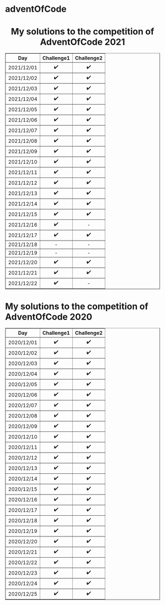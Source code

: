 # adventOfCode
<body>
<div style="text-align: center;">
<h1>My solutions to the competition of AdventOfCode 2021</h1>
<table border="1" style="margin: 0px auto;">
<tr>
    <th>Day</th>
    <th>Challenge1</th> 
    <th>Challenge2</th>
  </tr>
    <tr>
        <td>2021/12/01</td>
		<td style="text-align: center;">&#10004;&#65039;</td>
		<td style="text-align: center;">&#10004;&#65039;</td>
    </tr>
	<tr>
        <td>2021/12/02</td>
		<td style="text-align: center;">&#10004;&#65039;</td>
		<td style="text-align: center;">&#10004;&#65039;</td>
    </tr>
	<tr>
        <td>2021/12/03</td>
		<td style="text-align: center;">&#10004;&#65039;</td>
		<td style="text-align: center;">&#10004;&#65039;</td>
    </tr>
	<tr>
        <td>2021/12/04</td>
		<td style="text-align: center;">&#10004;&#65039;</td>
		<td style="text-align: center;">&#10004;&#65039;</td>
    </tr>
	<tr>
        <td>2021/12/05</td>
		<td style="text-align: center;">&#10004;&#65039;</td>
		<td style="text-align: center;">&#10004;&#65039;</td>
    </tr>
    <tr>
            <td>2021/12/06</td>
    		<td style="text-align: center;">&#10004;&#65039;</td>
    		<td style="text-align: center;">&#10004;&#65039;</td>
        </tr>
        <tr>
        <td>2021/12/07</td>
           <td style="text-align: center;">&#10004;&#65039;</td>
           <td style="text-align: center;">&#10004;&#65039;</td>
        </tr>
        <tr>
        <td>2021/12/08</td>
                   <td style="text-align: center;">&#10004;&#65039;</td>
                   <td style="text-align: center;">&#10004;&#65039;</td>
         </tr>
         <tr>
         <td>2021/12/09</td>
               <td style="text-align: center;">&#10004;&#65039;</td>
               <td style="text-align: center;">&#10004;&#65039;</td>
         </tr>
         <tr>
         <td>2021/12/10</td>
              <td style="text-align: center;">&#10004;&#65039;</td>
              <td style="text-align: center;">&#10004;&#65039;</td>
         </tr>
         <tr>
         <td>2021/12/11</td>
              <td style="text-align: center;">&#10004;&#65039;</td>
              <td style="text-align: center;">&#10004;&#65039;</td>
         </tr>
         <tr>
          <td>2021/12/12</td>
                       <td style="text-align: center;">&#10004;&#65039;</td>
                       <td style="text-align: center;">&#10004;&#65039;</td>
           </tr>
           <tr>
         <td>2021/12/13</td>                       
         <td style="text-align: center;">&#10004;&#65039;</td>
         <td style="text-align: center;">&#10004;&#65039;</td>
         </tr>
         <tr>
         <td>2021/12/14</td>
              <td style="text-align: center;">&#10004;&#65039;</td>
              <td style="text-align: center;">&#10004;&#65039;</td>
         </tr>
         <tr>
         <td>2021/12/15</td>
               <td style="text-align: center;">&#10004;&#65039;</td>
               <td style="text-align: center;">&#10004;&#65039;</td>
         </tr>
         <tr>
         <td>2021/12/16</td>
               <td style="text-align: center;">&#10004;&#65039;</td>
               <td style="text-align: center;">-</td>
         </tr>
         <tr>
          <td>2021/12/17</td>
               <td style="text-align: center;">&#10004;&#65039;</td>
               <td style="text-align: center;">&#10004;&#65039;</td>
         </tr>
         <tr>
         <td>2021/12/18</td>
               <td style="text-align: center;">-</td>
            <td style="text-align: center;">-</td>
         </tr>
         <tr>
          <td>2021/12/19</td>
               <td style="text-align: center;">-</td>
               <td style="text-align: center;">-</td>
          </tr>
          <tr>
          <td>2021/12/20</td>
             <td style="text-align: center;">&#10004;&#65039;</td>
            <td style="text-align: center;">&#10004;&#65039;</td>
          </tr>
          <td>2021/12/21</td>
               <td style="text-align: center;">&#10004;&#65039;</td>
               <td style="text-align: center;">&#10004;&#65039;</td>
          </tr>
          <td>2021/12/22</td>
                <td style="text-align: center;">&#10004;&#65039;</td>
                <td style="text-align: center;">-</td>
          </tr>
    </table>
 </div>
<h1>My solutions to the competition of AdventOfCode 2020</h1>
<table border="1" style="margin: 0px auto;">
<tr>
    <th>Day</th>
    <th>Challenge1</th> 
    <th>Challenge2</th>
  </tr>
    <tr>
        <td>2020/12/01</td>
		<td style="text-align: center;">&#10004;&#65039;</td>
		<td style="text-align: center;">&#10004;&#65039;</td>
    </tr>
	<tr>
        <td>2020/12/02</td>
		<td style="text-align: center;">&#10004;&#65039;</td>
		<td style="text-align: center;">&#10004;&#65039;</td>
    </tr>
	<tr>
        <td>2020/12/03</td>
		<td style="text-align: center;">&#10004;&#65039;</td>
		<td style="text-align: center;">&#10004;&#65039;</td>
    </tr>
	<tr>
        <td>2020/12/04</td>
		<td style="text-align: center;">&#10004;&#65039;</td>
		<td style="text-align: center;">&#10004;&#65039;</td>
    </tr>
	<tr>
        <td>2020/12/05</td>
		<td style="text-align: center;">&#10004;&#65039;</td>
		<td style="text-align: center;">&#10004;&#65039;</td>
    </tr>
	<tr>
        <td>2020/12/06</td>
		<td style="text-align: center;">&#10004;&#65039;</td>
		<td style="text-align: center;">&#10004;&#65039;</td>
    </tr>
	<tr>
        <td>2020/12/07</td>
		<td style="text-align: center;">&#10004;&#65039;</td>
		<td style="text-align: center;">&#10004;&#65039;</td>
    </tr>
	<tr>
        <td>2020/12/08</td>
		<td style="text-align: center;">&#10004;&#65039;</td>
		<td style="text-align: center;">&#10004;&#65039;</td>
    </tr>
	<tr>
        <td>2020/12/09</td>
		<td style="text-align: center;">&#10004;&#65039;</td>
		<td style="text-align: center;">&#10004;&#65039;</td>
    </tr>
	<tr>
        <td>2020/12/10</td>
		<td style="text-align: center;">&#10004;&#65039;</td>
		<td style="text-align: center;">&#10004;&#65039;</td>
    </tr>
	<tr>
        <td>2020/12/11</td>
		<td style="text-align: center;">&#10004;&#65039;</td>
		<td style="text-align: center;">&#10004;&#65039;</td>
    </tr>
	<tr>
        <td>2020/12/12</td>
		<td style="text-align: center;">&#10004;&#65039;</td>
		<td style="text-align: center;">&#10004;&#65039;</td>
    </tr>
	<tr>
        <td>2020/12/13</td>
		<td style="text-align: center;">&#10004;&#65039;</td>
		<td style="text-align: center;">&#10004;&#65039;</td>
    </tr>
	<tr>
        <td>2020/12/14</td>
		<td style="text-align: center;">&#10004;&#65039;</td>
		<td style="text-align: center;">&#10004;&#65039;</td>
    </tr>
	<tr>
        <td>2020/12/15</td>
		<td style="text-align: center;">&#10004;&#65039;</td>
		<td style="text-align: center;">&#10004;&#65039;</td>
    </tr>
	<tr>
        <td>2020/12/16</td>
		<td style="text-align: center;">&#10004;&#65039;</td>
		<td style="text-align: center;">&#10004;&#65039;</td>
    </tr>
	<tr>
        <td>2020/12/17</td>
		<td style="text-align: center;">&#10004;&#65039;</td>
		<td style="text-align: center;">&#10004;&#65039;</td>
    </tr>
	<tr>
        <td>2020/12/18</td>
		<td style="text-align: center;">&#10004;&#65039;</td>
		<td style="text-align: center;">&#10004;&#65039;</td>
    </tr>
	<tr>
        <td>2020/12/19</td>
		<td style="text-align: center;">&#10004;&#65039;</td>
		<td style="text-align: center;">&#10004;&#65039;</td>
    </tr>
	<tr>
        <td>2020/12/20</td>
		<td style="text-align: center;">&#10004;&#65039;</td>
		<td style="text-align: center;">&#10004;&#65039;</td>
    </tr>
	<tr>
        <td>2020/12/21</td>
		<td style="text-align: center;">&#10004;&#65039;</td>
		<td style="text-align: center;">&#10004;&#65039;</td>
    </tr>
	<tr>
        <td>2020/12/22</td>
		<td style="text-align: center;">&#10004;&#65039;</td>
		<td style="text-align: center;">&#10004;&#65039;</td>
    </tr>
	<tr>
        <td>2020/12/23</td>
		<td style="text-align: center;">&#10004;&#65039;</td>
		<td style="text-align: center;">&#10004;&#65039;</td>
    </tr>
	<tr>
        <td>2020/12/24</td>
		<td style="text-align: center;">&#10004;&#65039;</td>
		<td style="text-align: center;">&#10004;&#65039;</td>
    </tr>
	<tr>
        <td>2020/12/25</td>
		<td style="text-align: center;">&#10004;&#65039;</td>
		<td style="text-align: center;">&#10004;&#65039;</td>
    </tr>
	
</table>
</div>
</body>
